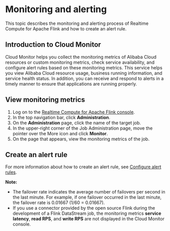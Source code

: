 # Monitoring and alerting

This topic describes the monitoring and alerting process of Realtime Compute for Apache Flink and how to create an alert rule.

## Introduction to Cloud Monitor

Cloud Monitor helps you collect the monitoring metrics of Alibaba Cloud resources or custom monitoring metrics, check service availability, and configure alert rules based on these monitoring metrics. This service helps you view Alibaba Cloud resource usage, business running information, and service health status. In addition, you can receive and respond to alerts in a timely manner to ensure that applications are running properly.

## View monitoring metrics

1.  Log on to the [Realtime Compute for Apache Flink console](https://stream.console.aliyun.com).
2.  In the top navigation bar, click **Administration**.
3.  On the **Administration** page, click the name of the target job.
4.  In the upper-right corner of the Job Administration page, move the pointer over the More icon and click **Monitor**.
5.  On the page that appears, view the monitoring metrics of the job.

## Create an alert rule

For more information about how to create an alert rule, see [Configure alert rules](/intl.en-US/.md).

**Note:**

-   The failover rate indicates the average number of failovers per second in the last minute. For example, if one failover occurred in the last minute, the failover rate is 0.01667 \(1/60 = 0.01667\).
-   If you use a connector provided by the open source Flink during the development of a Flink DataStream job, the monitoring metrics **service latency**, **read RPS**, and **write RPS** are not displayed in the Cloud Monitor console.


